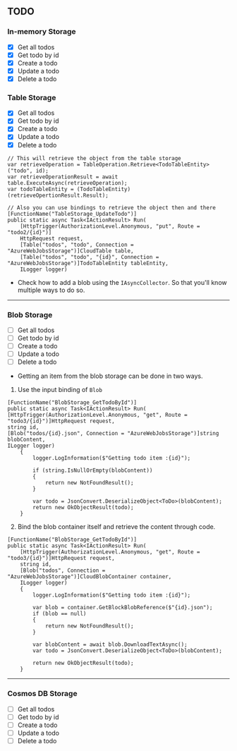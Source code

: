 ## TODO

### In-memory Storage

- [x] Get all todos
- [x] Get todo by id
- [x] Create a todo
- [x] Update a todo
- [x] Delete a todo

### Table Storage

- [x] Get all todos
- [x] Get todo by id
- [x] Create a todo
- [x] Update a todo
- [x] Delete a todo

```CSharp
// This will retrieve the object from the table storage
var retrieveOperation = TableOperation.Retrieve<TodoTableEntity>("todo", id);
var retrieveOperationResult = await table.ExecuteAsync(retrieveOperation);
var todoTableEntity = (TodoTableEntity)(retrieveOpertionResult.Result);

// Also you can use bindings to retrieve the object then and there
[FunctionName("TableStorage_UpdateTodo")]
public static async Task<IActionResult> Run(
    [HttpTrigger(AuthorizationLevel.Anonymous, "put", Route = "todo2/{id}")]
    HttpRequest request,    
    [Table("todos", "todo", Connection = "AzureWebJobsStorage")]CloudTable table,
    [Table("todos", "todo", "{id}", Connection = "AzureWebJobsStorage")]TodoTableEntity tableEntity,
    ILogger logger)

```

* Check how to add a blob using the `IAsyncCollector`. So that you'll know multiple ways to do so.

---

### Blob Storage

- [ ] Get all todos
- [ ] Get todo by id
- [ ] Create a todo
- [ ] Update a todo
- [ ] Delete a todo

* Getting an item from the blob storage can be done in two ways.

1. Use the input binding of `Blob`

```CSharp
[FunctionName("BlobStorage_GetTodoById")]
public static async Task<IActionResult> Run(
[HttpTrigger(AuthorizationLevel.Anonymous, "get", Route = "todo3/{id}")]HttpRequest request,
string id,
[Blob("todos/{id}.json", Connection = "AzureWebJobsStorage")]string blobContent,
ILogger logger)
    {
        logger.LogInformation($"Getting todo item :{id}");

        if (string.IsNullOrEmpty(blobContent))
        {
            return new NotFoundResult();
        }

        var todo = JsonConvert.DeserializeObject<ToDo>(blobContent);
        return new OkObjectResult(todo);
    }
```

2. Bind the blob container itself and retrieve the content through code.

```CSharp
[FunctionName("BlobStorage_GetTodoById")]
public static async Task<IActionResult> Run(
    [HttpTrigger(AuthorizationLevel.Anonymous, "get", Route = "todo3/{id}")]HttpRequest request,
    string id,
    [Blob("todos", Connection = "AzureWebJobsStorage")]CloudBlobContainer container,
    ILogger logger)
    {
        logger.LogInformation($"Getting todo item :{id}");

        var blob = container.GetBlockBlobReference($"{id}.json");
        if (blob == null)
        {
            return new NotFoundResult();
        }

        var blobContent = await blob.DownloadTextAsync();
        var todo = JsonConvert.DeserializeObject<ToDo>(blobContent);

        return new OkObjectResult(todo);
    }
``` 

---

### Cosmos DB Storage

- [ ] Get all todos
- [ ] Get todo by id
- [ ] Create a todo
- [ ] Update a todo
- [ ] Delete a todo